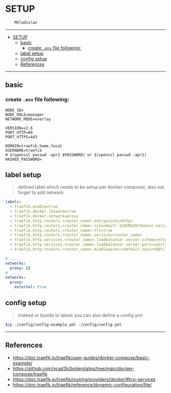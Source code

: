 # SETUP

```sh
    MVladislav
```

---

- [SETUP](#setup)
  - [basic](#basic)
    - [create `.env` file following:](#create-env-file-following)
  - [label setup](#label-setup)
  - [config setup](#config-setup)
  - [References](#references)

---

## basic

### create `.env` file following:

```env
NODE_ID=
NODE_ROLE=manager
NETWORK_MODE=overlay

VERSION=v2.6
PORT_HTTP=80
PORT_HTTPS=443

DOMAIN=traefik.home.local
USERNAME=traefik
# $(openssl passwd -apr1 $PASSWORD) or $(openssl passwd -apr1)
HASHED_PASSWORD=
```

## label setup

> defined label which needs to be setup per docker-composer,
> also not forget to add network

```yml
labels:
  - traefik.enable=true
  - traefik.docker.lbswarm=true
  - traefik.docker.network=proxy
  - traefik.http.routers.<router_name>.entrypoints=https
  - traefik.http.routers.<router_name>.rule=Host(`${DOMAIN?domain variable not set}`)
  - traefik.http.routers.<router_name>.tls=true
  - traefik.http.routers.<router_name>.service=<router_name>
  - traefik.http.services.<router_name>.loadbalancer.server.scheme=https
  - traefik.http.services.<router_name>.loadbalancer.server.port=<port>
  - traefik.http.routers.<router_name>.middlewares=<default-secured@file | protected-secured@file | admin-secured@file>
```

```yml
# ...
networks:
  proxy: {}
# ...
networks:
  proxy:
    external: true
```

## config setup

> instead or byside to labels you can also define a config.yml

```sh
$cp ./config/config-example.yml ./config/config.yml
```

---

## References

- <https://doc.traefik.io/traefik/user-guides/docker-compose/basic-example/>
- <https://github.com/xcad2k/boilerplates/tree/main/docker-compose/traefik>
- <https://doc.traefik.io/traefik/routing/providers/docker/#tcp-services>
- <https://doc.traefik.io/traefik/reference/dynamic-configuration/file/>
